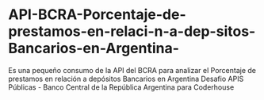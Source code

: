 # API-BCRA-Porcentaje-de-prestamos-en-relaci-n-a-dep-sitos-Bancarios-en-Argentina-
Es una pequeño consumo de la API del BCRA  para analizar el  Porcentaje de prestamos en relación a depósitos Bancarios en Argentina 
Desafio APIS Públicas - Banco Central de la República Argentina para Coderhouse 
